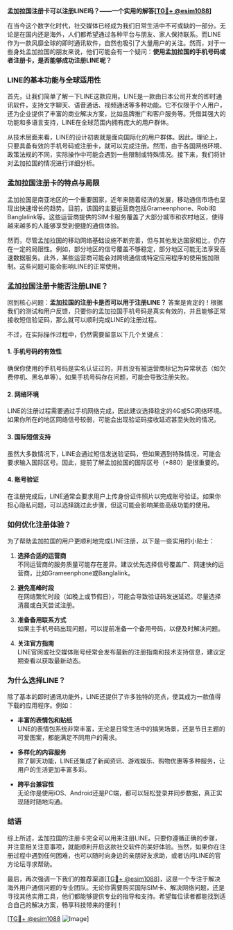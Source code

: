 **孟加拉国注册卡可以注册LINE吗？——一个实用的解答[[TG💪+ @esim1088](https://t.me/s/esim1088)]**

在当今这个数字化时代，社交媒体已经成为我们日常生活中不可或缺的一部分。无论是在国内还是海外，人们都希望通过各种平台与朋友、家人保持联系。而LINE作为一款风靡全球的即时通讯软件，自然也吸引了大量用户的关注。然而，对于一些身处孟加拉国的朋友来说，他们可能会有一个疑问：**使用孟加拉国的手机号码或者注册卡，是否能够成功注册LINE呢？**

### **LINE的基本功能与全球适用性**

首先，让我们简单了解一下LINE这款应用。LINE是一款由日本公司开发的即时通讯软件，支持文字聊天、语音通话、视频通话等多种功能。它不仅限于个人用户，还为企业提供了丰富的商业解决方案，比如品牌推广和客户服务等。凭借其强大的功能和多语言支持，LINE在全球范围内拥有庞大的用户群体。

从技术层面来看，LINE的设计初衷就是面向国际化的用户群体。因此，理论上，只要具备有效的手机号码或注册卡，就可以完成注册。然而，由于各国网络环境、政策法规的不同，实际操作中可能会遇到一些限制或特殊情况。接下来，我们将针对孟加拉国的情况进行详细分析。

### **孟加拉国注册卡的特点与局限**

孟加拉国是南亚地区的一个重要国家，近年来随着经济的发展，移动通信市场也呈现出快速增长的趋势。目前，该国的主要运营商包括Grameenphone、Robi和Banglalink等。这些运营商提供的SIM卡服务覆盖了大部分城市和农村地区，使得越来越多的人能够享受到便捷的通信体验。

然而，尽管孟加拉国的移动网络基础设施不断完善，但与其他发达国家相比，仍存在一定的局限性。例如，部分地区的信号覆盖不够稳定，部分地区可能无法享受高速数据服务。此外，某些运营商可能会对跨境通信或特定应用程序的使用施加限制。这些问题可能会影响LINE的正常使用。

### **孟加拉国注册卡能否注册LINE？**

回到核心问题：**孟加拉国的注册卡是否可以用于注册LINE？** 答案是肯定的！根据我们的测试和用户反馈，只要你的孟加拉国手机号码是真实有效的，并且能够正常接收短信验证码，那么就可以顺利完成LINE的注册过程。

不过，在实际操作过程中，仍然需要留意以下几个关键点：

#### **1. 手机号码的有效性**
确保你使用的手机号码是实名认证过的，并且没有被运营商标记为异常状态（如欠费停机、黑名单等）。如果手机号码存在问题，可能会导致注册失败。

#### **2. 网络环境**
LINE的注册过程需要通过手机网络完成，因此建议选择稳定的4G或5G网络环境。如果你所在的地区网络信号较弱，可能会出现验证码接收延迟甚至失败的情况。

#### **3. 国际短信支持**
虽然大多数情况下，LINE会通过短信发送验证码，但如果遇到特殊情况，可能会要求输入国际区号。因此，提前了解孟加拉国的国际区号（+880）是很重要的。

#### **4. 账号验证**
在注册完成后，LINE通常会要求用户上传身份证件照片以完成账号验证。如果你担心隐私问题，可以选择跳过此步骤，但这可能会影响某些高级功能的使用。

### **如何优化注册体验？**

为了帮助孟加拉国的用户更顺利地完成LINE注册，以下是一些实用的小贴士：

1. **选择合适的运营商**  
   不同运营商的服务质量可能存在差异。建议优先选择信号覆盖广、网速快的运营商，比如Grameenphone或Banglalink。

2. **避免高峰时段**  
   在网络繁忙时段（如晚上或节假日），可能会导致验证码发送延迟。尽量选择清晨或白天尝试注册。

3. **准备备用联系方式**  
   如果主手机号码出现问题，可以提前准备一个备用号码，以便及时解决问题。

4. **关注官方指南**  
   LINE官网或社交媒体账号经常会发布最新的注册指南和技术支持信息，建议定期查看以获取最新动态。

### **为什么选择LINE？**

除了基本的即时通讯功能外，LINE还提供了许多独特的亮点，使其成为一款值得下载的应用程序。例如：

- **丰富的表情包和贴纸**  
  LINE的表情包系统非常丰富，无论是日常生活中的搞笑场景，还是节日主题的可爱图案，都能满足不同用户的需求。

- **多样化的内容服务**  
  除了聊天功能，LINE还集成了新闻资讯、游戏娱乐、购物优惠等多种服务，让用户的生活更加丰富多彩。

- **跨平台兼容性**  
  无论你是使用iOS、Android还是PC端，都可以轻松登录并同步数据，真正实现随时随地沟通。

### **结语**

综上所述，孟加拉国的注册卡完全可以用来注册LINE。只要你遵循正确的步骤，并注意相关注意事项，就能顺利开启这款社交软件的美好体验。当然，如果你在注册过程中遇到任何困难，也可以随时向身边的亲朋好友求助，或者访问LINE的官方论坛寻求帮助。

最后，再次强调一下我们的推荐渠道[[TG💪+ @esim1088](https://t.me/s/esim1088)]，这是一个专注于解决海外用户通信问题的专业团队。无论你需要购买国际SIM卡、解决网络问题，还是寻找其他实用工具，他们都能够提供专业的指导和支持。希望每位读者都能找到适合自己的解决方案，畅享科技带来的便利！

[[TG💪+ @esim1088](https://t.me/s/esim1088) ![Image](https://i.postimg.cc/4NQfJmqS/Snipaste-2025-05-13-00-14-12.png)]